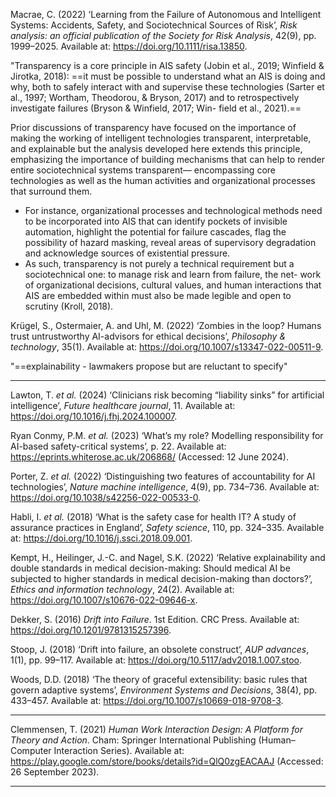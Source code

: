 Macrae, C. (2022) ‘Learning from the Failure of Autonomous and Intelligent Systems: Accidents, Safety, and Sociotechnical Sources of Risk’, _Risk analysis: an official publication of the Society for Risk Analysis_, 42(9), pp. 1999–2025. Available at: https://doi.org/10.1111/risa.13850.

"Transparency is a core principle in AIS safety (Jobin et al., 2019; Winfield & Jirotka, 2018): ==it must be possible to understand what an AIS is doing and why, both to safely interact with and supervise these technologies (Sarter et al., 1997; Wortham, Theodorou, & Bryson, 2017) and to retrospectively investigate failures (Bryson & Winfield, 2017; Win- field et al., 2021).==

Prior discussions of transparency have focused on the importance of making the working of intelligent technologies transparent, interpretable, and explainable but the analysis developed here extends this principle, emphasizing the importance of building mechanisms that can help to render entire sociotechnical systems transparent— encompassing core technologies as well as the human activities and organizational processes that surround them. 
- For instance, organizational processes and technological methods need to be incorporated into AIS that can identify pockets of invisible automation, highlight the potential for failure cascades, flag the possibility of hazard masking, reveal areas of supervisory degradation and acknowledge sources of existential pressure. 
- As such, transparency is not purely a technical requirement but a sociotechnical one: to manage risk and learn from failure, the net- work of organizational decisions, cultural values, and human interactions that AIS are embedded within must also be made legible and open to scrutiny (Kroll, 2018).


Krügel, S., Ostermaier, A. and Uhl, M. (2022) ‘Zombies in the loop? Humans trust untrustworthy AI-advisors for ethical decisions’, _Philosophy & technology_, 35(1). Available at: https://doi.org/10.1007/s13347-022-00511-9.

"==explainability - lawmakers propose but are reluctant to specify"


---

Lawton, T. _et al._ (2024) ‘Clinicians risk becoming “liability sinks” for artificial intelligence’, _Future healthcare journal_, 11. Available at: https://doi.org/10.1016/j.fhj.2024.100007.

Ryan Conmy, P.M. _et al._ (2023) ‘What’s my role? Modelling responsibility for AI-based safety-critical systems’, p. 22. Available at: https://eprints.whiterose.ac.uk/206868/ (Accessed: 12 June 2024).

Porter, Z. _et al._ (2022) ‘Distinguishing two features of accountability for AI technologies’, _Nature machine intelligence_, 4(9), pp. 734–736. Available at: https://doi.org/10.1038/s42256-022-00533-0.

Habli, I. _et al._ (2018) ‘What is the safety case for health IT? A study of assurance practices in England’, _Safety science_, 110, pp. 324–335. Available at: https://doi.org/10.1016/j.ssci.2018.09.001.

Kempt, H., Heilinger, J.-C. and Nagel, S.K. (2022) ‘Relative explainability and double standards in medical decision-making: Should medical AI be subjected to higher standards in medical decision-making than doctors?’, _Ethics and information technology_, 24(2). Available at: https://doi.org/10.1007/s10676-022-09646-x.

Dekker, S. (2016) _Drift into Failure_. 1st Edition. CRC Press. Available at: https://doi.org/10.1201/9781315257396.

Stoop, J. (2018) ‘Drift into failure, an obsolete construct’, _AUP advances_, 1(1), pp. 99–117. Available at: https://doi.org/10.5117/adv2018.1.007.stoo.

Woods, D.D. (2018) ‘The theory of graceful extensibility: basic rules that govern adaptive systems’, _Environment Systems and Decisions_, 38(4), pp. 433–457. Available at: https://doi.org/10.1007/s10669-018-9708-3.

---
Clemmensen, T. (2021) _Human Work Interaction Design: A Platform for Theory and Action_. Cham: Springer International Publishing (Human–Computer Interaction Series). Available at: https://play.google.com/store/books/details?id=QlQ0zgEACAAJ (Accessed: 26 September 2023).


---
